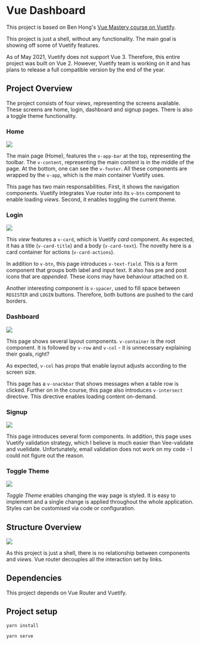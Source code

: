 # Vue Dashboard
This project is based on Ben Hong's [Vue Mastery course on Vuetify](https://www.vuemastery.com/courses/beautify-with-vuetify/getting-started-with-vuetify).

This project is just a shell, without any functionality. The main goal is showing off some of Vuetify features.

As of May 2021, Vuetify does not support Vue 3. Therefore, this entire project was built on Vue 2. However, Vuetify team is working on it and has plans to release a full compatible version by the end of the year.

## Project Overview

The project consists of four _views_, representing the screens available. These screens are home, login, dashboard and signup pages. There is also a toggle theme functionality. 

### Home

<img src="./pics/MainPage.png" />

The main page (Home), features the `v-app-bar` at the top, representing the toolbar. The `v-content`, representing the main content is in the middle of the page. At the bottom, one can see the `v-footer`. All these components are wrapped by the `v-app`, which is the main container Vuetify uses.

This page has two main responsabilities. First, it shows the navigation components. Vuetify integrates Vue router into its `v-btn` component to enable loading _views_. Second, it enables toggling the current theme.

### Login

<img src="./pics/LoginPage.png" />

This _view_ features a `v-card`, which is Vuetify _card_ component. As expected, it has a title (`v-card-title`) and a body (`v-card-text`). The novelty here is a card container for actions (`v-card-actions`).

In addition to `v-btn`, this page introduces `v-text-field`. This is a form component that groups both label and input text. It also has pre and post icons that are _appended_. These icons may have behaviour attached on it.

Another interesting component is `v-spacer`, used to fill space between `REGISTER` and `LOGIN` buttons. Therefore, both buttons are pushed to the card borders.

### Dashboard

<img src="./pics/DashboardPage.png" />

This page shows several layout components. `v-container` is the root component. It is followed by `v-row` and `v-col` - it is unnecessary explaining their goals, right?

As expected, `v-col` has _props_ that enable layout adjusts according to the screen size. 

This page has a `v-snackbar` that shows messages when a table row is clicked. Further on in the course, this page also introduces `v-intersect` directive. This directive enables loading content on-demand.

### Signup

<img src="./pics/SignUpPage.png" />

This page introduces several form components. In addition, this page uses Vuetify validation strategy, which I believe is much easier than Vee-validate and  vuelidate. Unfortunately, email validation does not work on my code - I could not figure out the reason.

### Toggle Theme

<img src="./pics/Theme.png" />

_Toggle Theme_ enables changing the way page is styled. It is easy to implement and a single change is applied throughout the whole application. Styles can be customised via code or configuration.

## Structure Overview

<img src="./pics/ComponentTree.png" />

As this project is just a shell, there is no relationship between components and _views_. Vue router decouples all the interaction set by links.

## Dependencies

This project depends on Vue Router and Vuetify.

## Project setup

```
yarn install
```

```
yarn serve
```
